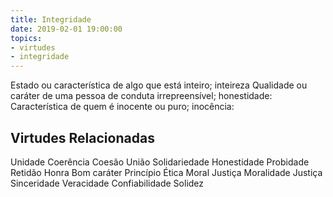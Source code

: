 ```yaml
---
title: Integridade
date: 2019-02-01 19:00:00
topics: 
- virtudes
- integridade
---
```


Estado ou característica de algo que está inteiro; inteireza
Qualidade ou caráter de uma pessoa de conduta irrepreensível; honestidade:
Característica de quem é inocente ou puro; inocência:

## Virtudes Relacionadas
Unidade
Coerência
Coesão
União
Solidariedade
Honestidade
Probidade
Retidão
Honra
Bom caráter
Princípio
Ética
Moral
Justiça
Moralidade
Justiça
Sinceridade
Veracidade
Confiabilidade
Solidez

